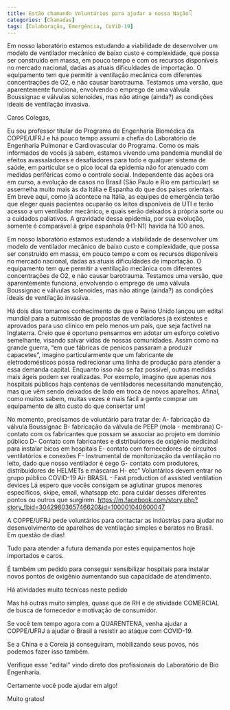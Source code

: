 ```yaml
---
title: Estão chamando Voluntários para ajudar a nossa Nação👇
categories: [Chamadas]
tags: [Colaboração, Emergência, CoViD-19]
---
```


Em nosso laboratório estamos estudando a viabilidade de desenvolver um modelo de ventilador mecânico de baixo custo e complexidade, que possa ser construído em massa, em pouco tempo e com os recursos disponíveis no mercado nacional, dadas as atuais dificuldades de importação. O equipamento tem que permitir a ventilação mecânica com diferentes concentrações de O2, e não causar barotrauma. Testamos uma versão, que aparentemente funciona, envolvendo o emprego de uma válvula Boussignac e válvulas solenoides, mas não atinge (ainda?) as condições ideais de ventilação invasiva.

<!--more-->

Caros Colegas,

Eu sou professor titular do Programa de Engenharia Biomédica da COPPE/UFRJ e há pouco tempo assumi a chefia do Laboratório de Engenharia Pulmonar e Cardiovascular do Programa.
Como os mais informados de vocês já sabem, estamos vivendo uma pandemia mundial de efeitos avassaladores e desafiadores para todo e qualquer sistema de saúde, em particular se o pico local da epidemia não for atenuado com medidas periféricas como o controle social.
Independente das ações ora em curso, a evolução de casos no Brasil (São Paulo e Rio em particular) se assemelha muito mais às da Itália e Espanha do que dos países orientais. Em breve aqui, como já acontece na Itália, as equipes de emergência terão que eleger quais pacientes ocuparão os leitos disponíveis de UTI e terão acesso a um ventilador mecânico, e quais serão deixados à própria sorte ou a cuidados paliativos. A gravidade dessa epidemia, por sua evolução, somente é comparável à gripe espanhola (H1-N1) havida há 100 anos.

Em nosso laboratório estamos estudando a viabilidade de desenvolver um modelo de ventilador mecânico de baixo custo e complexidade, que possa ser construído em massa, em pouco tempo e com os recursos disponíveis no mercado nacional, dadas as atuais dificuldades de importação. O equipamento tem que permitir a ventilação mecânica com diferentes concentrações de O2, e não causar barotrauma. Testamos uma versão, que aparentemente funciona, envolvendo o emprego de uma válvula Boussignac e válvulas solenoides, mas não atinge (ainda?) as condições ideais de ventilação invasiva.

Há dois dias tomamos conhecimento de que o Reino Unido lançou um edital mundial para a submissão de propostas de ventiladores já existentes e aprovados para uso clínico em pelo menos um país, que seja factível na Inglaterra. Creio que é oportuno pensarmos em adotar um esforço coletivo semelhante, visando salvar vidas de nossas comunidades. Assim como na grande guerra, “em que fábricas de penicos passaram a produzir capacetes”, imagino particularmente que um fabricante de eletrodomésticos possa redirecionar uma linha de produção para atender a essa demanda capital.
Enquanto isso não se faz possível, outras medidas mais ágeis podem ser realizadas. Por exemplo, imagino que apenas nos hospitais públicos haja centenas de ventiladores necessitando manutenção, mas que vêm sendo deixados de lado em troca de novos aparelhos. Afinal, como muitos sabem, muitas vezes é mais fácil a gente comprar um equipamento de alto custo do que consertar um!

No momento, precisamos de voluntário para tratar de:
A- fabricação da válvula Boussignac
B- fabricação da válvula de PEEP (mola - membrana)
C- contato com os fabricantes que possam se associar ao projeto em domínio público
D- Contato com fabricantes e distribuidores de oxigênio medicinal para instalar bicos em hospitais
E- contato com fornecedores de circuitos ventilatórios e conexões
F- Instrumental de monitorização da ventilação no leito, dado que nosso ventilador é cego
G- contato com produtores, distribuidores de HELMETs e máscaras
H- etc”
Voluntários devem entrar no grupo público 
COVID-19 Air BRASIL - Fast production of assisted ventilation devices
Lá espero que vocês consigam se aglutinar grupos menores específicos, skipe, email, whatsapp etc. para cuidar desses diferentes pontos ou outros que surgirem.
https://m.facebook.com/story.php?story_fbid=3042980365746620&id=100001040600047


A COPPE/UFRJ pede voluntários para contactar as indústrias para ajudar no desenvolvimento de aparelhos de ventilação simples e baratos no Brasil. Em questão de dias!

Tudo para atender a futura demanda por estes equipamentos hoje importados e caros.

É também um pedido para conseguir sensibilizar hospitais para instalar novos pontos de oxigênio aumentando sua capacidade de atendimento.

Há atividades muito técnicas neste pedido

Mas há outras muito simples, quase que de RH e de atividade COMERCIAL de busca de fornecedor e motivação de consumidor. 

Se você tem tempo agora com a QUARENTENA, venha ajudar a COPPE/UFRJ a ajudar o Brasil a resistir ao ataque com COVID-19.

Se a China e a Coreia já conseguiram, mobilizando seus povos, nós podemos fazer isso também.

Verifique esse "edital" vindo direto dos profissionais do Laboratório de Bio Engenharia.

Certamente você pode ajudar em algo!

Muito gratos!
